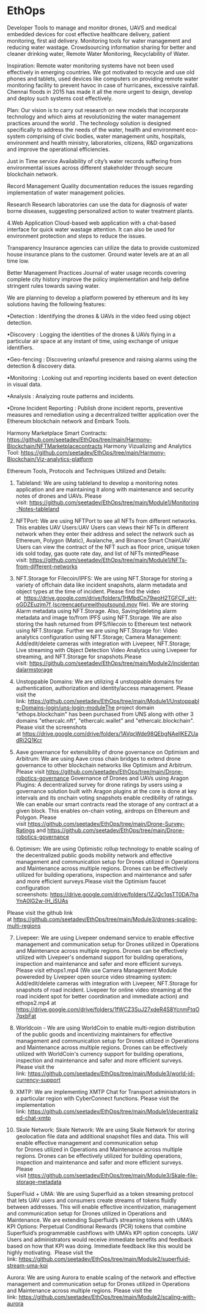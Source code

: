 # EthOps
Developer Tools to manage and monitor drones, UAVS and medical embedded devices for cost effective healthcare delivery,  patient monitoring, first aid delivery. Monitoring tools for water management and reducing water wastage. Crowdsourcing information sharing for better and cleaner drinking water, Remote Water Monitoring, Recyclability of Water.

Inspiration: Remote water monitoring systems have not been used effectively in emerging countries. We got motivated to recycle and use old phones and tablets, used devices like computers on providing remote water monitoring facility to prevent havoc in case of hurricanes, excessive rainfall. Chennai floods in 2015 has made it all the more urgent to design, develop and deploy such systems cost effectively.

Plan:  Our vision is to carry out research on new models that incorporate technology and which aims at revolutionizing the water management practices around the world . The technology solution is designed specifically to address the needs of the water, health and environment eco-system comprising of civic bodies, water management units, hospitals, environment and health ministry, laboratories, citizens, R&D organizations and improve the operational efficiencies.

Just in Time service Availability of city’s water records suffering from environmental issues across different stakeholder through secure blockchain network.

Record Management Quality documentation reduces the issues regarding implementation of water management policies.

Research Research laboratories can use the data for diagnosis of water borne diseases, suggesting personalized action to water treatment plants.

4.Web Application Cloud-based web application with a chat-based interface for quick water wastage attention. It can also be used for environment protection and steps to reduce the issues.

Transparency Insurance agencies can utilize the data to provide customized house insurance plans to the customer. Ground water levels are at an all time low.

Better Management Practices Journal of water usage records covering complete city history improve the policy implementation and help define stringent rules towards saving water.

We are planning to develop a platform powered by ethereum and its key solutions having the following features:

•Detection : Identifying the drones & UAVs in the video feed using object detection.

•Discovery : Logging the identities of the drones & UAVs flying in a particular air space at any instant of time, using exchange of unique identifiers.

•Geo-fencing : Discovering unlawful presence and raising alarms using the detection & discovery data.

•Monitoring : Looking out and reporting incidents based on event detection in visual data.

•Analysis : Analyzing route patterns and incidents.

•Drone Incident Reporting : Publish drone incident reports, preventive measures and remediation using a decentralized twitter application over the Ethereum blockchain network and Embark Tools.

Harmony Marketplace Smart Contracts: https://github.com/seetadev/EthOps/tree/main/Harmony-Blockchain/NFTMarketplacecontracts
Harmony Vizualizing and Analytics Tool: https://github.com/seetadev/EthOps/tree/main/Harmony-Blockchain/Viz-analytics-platform

Ethereum Tools, Protocols and Techniques Utilized and Details:

1. Tableland: We are using tableland to develop a monitoring notes application and are maintaining it along with maintenance and security notes of drones and UAVs. Please visit: https://github.com/seetadev/EthOps/tree/main/Module1/Monitoring-Notes-tableland

2. NFTPort: We are using NFTPort to see all NFTs from different networks. This enables UAV Users:UAV Users can views their NFTs in different network when they enter their address and select the network such as Ethereum, Polygon (Matic), Avalanche, and Binance Smart ChainUAV Users can view the contract of the NFT such as floor price, unique token ids sold today, gas quote rate day, and list of NFTs mintedPlease visit: https://github.com/seetadev/EthOps/tree/main/Module1/NFTs-from-different-networks

3. NFT.Storage for Filecoin/IPFS: We are using NFT.Storage for storing a variety of offchain data like incident snapshots, alarm metadata and object types at the time of incident. Please find the video at  https://drive.google.com/drive/folders/1HMbdCn79woH2TGFCF_sH-oGDZEuzjm7f (screencapturewithoutsound.mov file). We are storing Alarm metadata using NFT.Storage. Also, Saving/deleting alarm metadata and image to/from IPFS using NFT.Storage. We are also storing the hash returned from IPFS/filecoin to Ethereum test network using NFT.Storage. Further we are using NFT.Storage for: Video analytics configuration using NFT.Storage; Camera Management: Add/edit/delete cameras with integration with Livepeer, NFT.Storage; Live streaming with Object Detection Video Analytics using Livepeer for streaming, and NFT.Storage for snapshots.Please visit: https://github.com/seetadev/EthOps/tree/main/Module2/incidentandalarmstorage

4. Unstoppable Domains: We are utilizing 4 unstoppable domains for authentication, authorization and identity/access management. 
Please visit the link: https://github.com/seetadev/EthOps/tree/main/Module1/Unstoppable-Domains-login/uns-login-moduleThe project domain "ethops.blockchain" has been purchased from UNS along with other 3 domains "ethercalc.nft", "ethercalc.wallet" and "ethercalc.blockchain". 
Please visit the screenshots at https://drive.google.com/drive/folders/1AVqcWde98QEbgNAellKEZUadRi2Q1Kcr

5. Aave governance for extensibility of drone governance on Optimism and Arbitrum: We are using Aave cross chain bridges to extend drone governance to other blockchain networks like Optimism and Arbitrum. 
Please visit
https://github.com/seetadev/EthOps/tree/main/Drone-robotics-governance
Governance of Drones and UAVs using Aragon Plugins: A decentralized survey for drone ratings by users using a governance solution built with Aragon plugins at the core is done at key intervals and its onchain voting snapshots enable credibility of ratings. 
We can enable our smart contracts read the storage of any contract at a given block. This enables on-chain voting, airdrops on Ethereum and Polygon. Please visit https://github.com/seetadev/EthOps/tree/main/Drone-Survey-Ratings and https://github.com/seetadev/EthOps/tree/main/Drone-robotics-governance

6. Optimism: We are using Optimistic rollup technology to enable scaling of the decentralized public goods mobility network and effective management and communication setup for Drones utilized in Operations and Maintenance across multiple regions. Drones can be effectively utilized for building operations, inspection and maintenance and safer and more efficient surveys.Please visit the Optimism faucet configuration screenshots: https://drive.google.com/drive/folders/1ZJQc1qsTT0DA7haYnA0lG2w-lH_iSUAs

Please visit the github link at https://github.com/seetadev/EthOps/tree/main/Module3/drones-scaling-multi-regions

7. Livepeer: We are using Livepeer ondemand service to enable effective management and communication setup for Drones utilized in Operations and Maintenance across multiple regions. Drones can be effectively utilized with Livepeer's ondemand support for building operations, inspection and maintenance and safer and more efficient surveys. Please visit ethops1.mp4 (We use Camera Management Module powereded by Livepeer open source video streaming system: Add/edit/delete cameras with integration with Livepeer, NFT.Storage for snapshots of road incident. Livepeer for online video streaming at the road incident spot for better coordination and immediate action) and ethops2.mp4 at https://drive.google.com/drive/folders/1fWCZ3SuJ27xdeR4S8YcnmFtqO7qxbFat

8. Worldcoin - We are using WorldCoin to enable multi-region distribution of the public goods and incentivizing maintainers for effective management and communication setup for Drones utilized in Operations and Maintenance across multiple regions. Drones can be effectively utilized with WorldCoin's currency support for building operations, inspection and maintenance and safer and more efficient surveys. Please visit the link: https://github.com/seetadev/EthOps/tree/main/Module3/world-id-currency-support 

9. XMTP: We are implementing XMTP Chat for Transport administrators in a particular region with CyberConnect functions. Please visit the implementation link: https://github.com/seetadev/EthOps/tree/main/Module1/decentralized-chat-xmtp


10. Skale Network: Skale Network: We are using Skale Network for storing geolocation file data and additional snapshot files and data. This will enable effective management and communication setup for Drones utilized in Operations and Maintenance across multiple regions. Drones can be effectively utilized for building operations, inspection and maintenance and safer and more efficient surveys.
Please visit https://github.com/seetadev/EthOps/tree/main/Module3/Skale-file-storage-metadata


SuperFluid + UMA: We are using Superfluid as a token streaming protocol that lets UAV users and consumers create streams of tokens fluidly between addresses. This will enable effective incentivization, management and communication setup for Drones utilized in Operations and Maintenance. We are extending Superfluid’s streaming tokens with UMA’s KPI Options: Perpetual Conditional Rewards (PCR) tokens that combine Superfluid’s programmable cashflows with UMA’s KPI option concepts. UAV Users and administrators would receive immediate benefits and feedback based on how that KPI was doing. Immediate feedback like this would be highly motivating. 
Please visit the link: https://github.com/seetadev/EthOps/tree/main/Module2/superfluid-stream-uma-kpi

Aurora: We are using Aurora to enable scaling of the network and effective management and communication setup for Drones utilized in Operations and Maintenance across multiple regions. Please visit the link: https://github.com/seetadev/EthOps/tree/main/Module2/scaling-with-aurora




